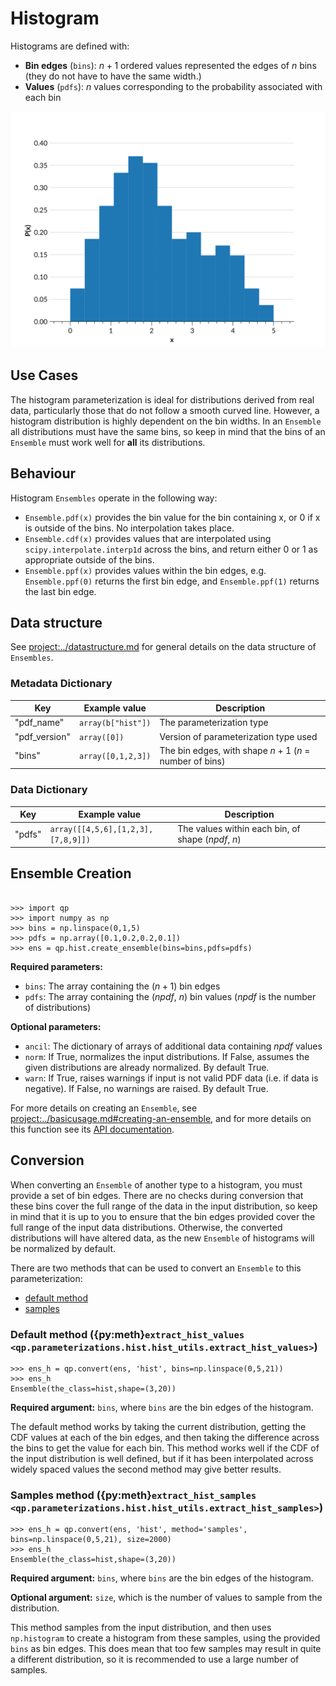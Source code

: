# Histogram

Histograms are defined with:

- **Bin edges** (`bins`): $n+1$ ordered values represented the edges of $n$ bins (they do not have to have the same width.)
- **Values** (`pdfs`): $n$ values corresponding to the probability associated with each bin

![hist-example](../../assets/hist-example.svg)

## Use Cases

The histogram parameterization is ideal for distributions derived from real data, particularly those that do not follow a smooth curved line. However, a histogram distribution is highly dependent on the bin widths. In an `Ensemble` all distributions must have the same bins, so keep in mind that the bins of an `Ensemble` must work well for **all** its distributions.

## Behaviour

Histogram `Ensembles` operate in the following way:

- `Ensemble.pdf(x)` provides the bin value for the bin containing x, or 0 if x is outside of the bins. No interpolation takes place.
- `Ensemble.cdf(x)` provides values that are interpolated using `scipy.interpolate.interp1d` across the bins, and return either 0 or 1 as appropriate outside of the bins.
- `Ensemble.ppf(x)` provides values within the bin edges, e.g. `Ensemble.ppf(0)` returns the first bin edge, and `Ensemble.ppf(1)` returns the last bin edge.

## Data structure

See <project:../datastructure.md> for general details on the data structure of `Ensembles`.

### Metadata Dictionary

| Key           | Example value      | Description                                            |
| ------------- | ------------------ | ------------------------------------------------------ |
| "pdf_name"    | `array(b["hist"])` | The parameterization type                              |
| "pdf_version" | `array([0])`       | Version of parameterization type used                  |
| "bins"        | `array([0,1,2,3])` | The bin edges, with shape $n+1$ ($n$ = number of bins) |

### Data Dictionary

| Key    | Example value                      | Description                                        |
| ------ | ---------------------------------- | -------------------------------------------------- |
| "pdfs" | `array([[4,5,6],[1,2,3],[7,8,9]])` | The values within each bin, of shape ($npdf$, $n$) |

## Ensemble Creation

```{doctest}

>>> import qp
>>> import numpy as np
>>> bins = np.linspace(0,1,5)
>>> pdfs = np.array([0.1,0.2,0.2,0.1])
>>> ens = qp.hist.create_ensemble(bins=bins,pdfs=pdfs)

```

**Required parameters:**

- `bins`: The array containing the ($n+1$) bin edges
- `pdfs`: The array containing the ($npdf$, $n$) bin values ($npdf$ is the number of distributions)

**Optional parameters:**

- `ancil`: The dictionary of arrays of additional data containing $npdf$ values
- `norm`: If True, normalizes the input distributions. If False, assumes the given distributions are already normalized. By default True.
- `warn`: If True, raises warnings if input is not valid PDF data (i.e. if data is negative). If False, no warnings are raised. By default True.

For more details on creating an `Ensemble`, see <project:../basicusage.md#creating-an-ensemble>, and for more details on this function see its [API documentation](#qp.hist_gen.create_ensemble).

## Conversion

When converting an `Ensemble` of another type to a histogram, you must provide a set of bin edges. There are no checks during conversion that these bins cover the full range of the data in the input distribution, so keep in mind that it is up to you to ensure that the bin edges provided cover the full range of the input data distributions. Otherwise, the converted distributions will have altered data, as the new `Ensemble` of histograms will be normalized by default.

There are two methods that can be used to convert an `Ensemble` to this parameterization:

- [default method](#qp.parameterizations.hist.hist_utils.extract_hist_values)
- [samples](#qp.parameterizations.hist.hist_utils.extract_hist_samples)

### Default method ({py:meth}`extract_hist_values <qp.parameterizations.hist.hist_utils.extract_hist_values>`)

```{doctest}
>>> ens_h = qp.convert(ens, 'hist', bins=np.linspace(0,5,21))
>>> ens_h
Ensemble(the_class=hist,shape=(3,20))
```

**Required argument:** `bins`, where `bins` are the bin edges of the histogram.

The default method works by taking the current distribution, getting the CDF values at each of the bin edges, and then taking the difference across the bins to get the value for each bin. This method works well if the CDF of the input distribution is well defined, but if it has been interpolated across widely spaced values the second method may give better results.

### Samples method ({py:meth}`extract_hist_samples <qp.parameterizations.hist.hist_utils.extract_hist_samples>`)

```{doctest}
>>> ens_h = qp.convert(ens, 'hist', method='samples', bins=np.linspace(0,5,21), size=2000)
>>> ens_h
Ensemble(the_class=hist,shape=(3,20))
```

**Required argument:** `bins`, where `bins` are the bin edges of the histogram.

**Optional argument:** `size`, which is the number of values to sample from the distribution.

This method samples from the input distribution, and then uses `np.histogram` to create a histogram from these samples, using the provided `bins` as bin edges. This does mean that too few samples may result in quite a different distribution, so it is recommended to use a large number of samples.
